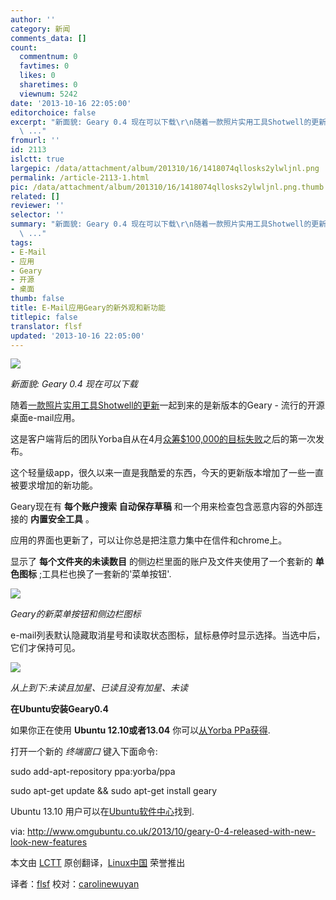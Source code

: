 ```yaml
---
author: ''
category: 新闻
comments_data: []
count:
  commentnum: 0
  favtimes: 0
  likes: 0
  sharetimes: 0
  viewnum: 5242
date: '2013-10-16 22:05:00'
editorchoice: false
excerpt: "新面貌: Geary 0.4 现在可以下载\r\n随着一款照片实用工具Shotwell的更新一起到来的是新版本的Geary - 流行的开源桌面e-mail应用。\r\n这是客户端背后的团队Yorba自从在4月众筹$100,000的目标失败之后的第一次发布。\r\n这个
  \ ..."
fromurl: ''
id: 2113
islctt: true
largepic: /data/attachment/album/201310/16/1418074qllosks2ylwljnl.png
permalink: /article-2113-1.html
pic: /data/attachment/album/201310/16/1418074qllosks2ylwljnl.png.thumb.jpg
related: []
reviewer: ''
selector: ''
summary: "新面貌: Geary 0.4 现在可以下载\r\n随着一款照片实用工具Shotwell的更新一起到来的是新版本的Geary - 流行的开源桌面e-mail应用。\r\n这是客户端背后的团队Yorba自从在4月众筹$100,000的目标失败之后的第一次发布。\r\n这个
  \ ..."
tags:
- E-Mail
- 应用
- Geary
- 开源
- 桌面
thumb: false
title: E-Mail应用Geary的新外观和新功能
titlepic: false
translator: flsf
updated: '2013-10-16 22:05:00'
---
```


![](/data/attachment/album/201310/16/1418074qllosks2ylwljnl.png)


*新面貌: Geary 0.4 现在可以下载*


随着[一款照片实用工具Shotwell的更新](http://www.omgubuntu.co.uk/2013/10/shotwell-0-15-released-fixes-improvements)一起到来的是新版本的Geary - 流行的开源桌面e-mail应用。


这是客户端背后的团队Yorba自从在4月[众筹$100,000的目标失败](http://www.omgubuntu.co.uk/2013/04/geary-fundraiser-fails-at-half-way-mark)之后的第一次发布。


这个轻量级app，很久以来一直是我酷爱的东西，今天的更新版本增加了一些一直被要求增加的新功能。


Geary现在有 **每个账户搜索** **自动保存草稿** 和一个用来检查包含恶意内容的外部连接的 **内置安全工具** 。


应用的界面也更新了，可以让你总是把注意力集中在信件和chrome上。


显示了 **每个文件夹的未读数目** 的侧边栏里面的账户及文件夹使用了一个套新的 **单色图标** ;工具栏也换了一套新的'菜单按钮'.


![](/data/attachment/album/201310/16/141809pfqtf774fcqzz4ff.png) 


*Geary的新菜单按钮和侧边栏图标*


e-mail列表默认隐藏取消星号和读取状态图标，鼠标悬停时显示选择。当选中后，它们才保持可见。


 ![](/data/attachment/album/201310/16/141810g1xilv8sb58a8kvz.png)


*从上到下:未读且加星、已读且没有加星、未读*


**在Ubuntu安装Geary0.4**


如果你正在使用 **Ubuntu 12.10或者13.04** 你可以[从Yorba PPa获得](https://launchpad.net/%7Eyorba/+archive/ppa).


打开一个新的 *终端窗口* 键入下面命令:


sudo add-apt-repository ppa:yorba/ppa


sudo apt-get update && sudo apt-get install geary


 


Ubuntu 13.10 用户可以在[Ubuntu软件中心](apt://geary)找到.


 


via: <http://www.omgubuntu.co.uk/2013/10/geary-0-4-released-with-new-look-new-features>


本文由 [LCTT](https://github.com/LCTT/TranslateProject) 原创翻译，[Linux中国](http://linux.cn/portal.php) 荣誉推出


译者：[flsf](https://github.com/flsf) 校对：[carolinewuyan](http://github.com/carolinewuyan)